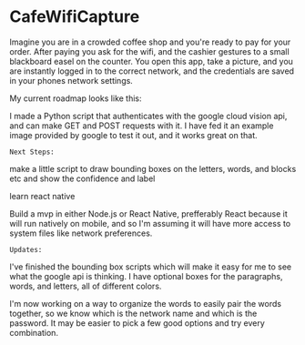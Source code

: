 # CafeWifiCapture

Imagine you are in a crowded coffee shop and you're ready to pay for your order. After paying you ask for the wifi, and the cashier gestures to a small blackboard easel on the counter. You open this app, take a picture, and you are instantly logged in to the correct network, and the credentials are saved in your phones network settings.

My current roadmap looks like this:

I made a Python script that authenticates with the google cloud vision api, and can make GET and POST requests with it. I have fed it an example image provided by google to test it out, and it works great on that.

	Next Steps:

make a little script to draw bounding boxes on the letters, words, and blocks etc and show the confidence and label

learn react native

Build a mvp in either Node.js or React Native, prefferably React because it will run natively on mobile, and so I'm assuming it will have more access to system files like network preferences.

    Updates:

I've finished the bounding box scripts which will make it easy for me to see what the google api is thinking. I have optional boxes for the paragraphs, words, and letters, all of different colors. 

I'm now working on a way to organize the words to easily pair the words together, so we know which is the network name and which is the password. It may be easier to pick a few good options and try every combination.
